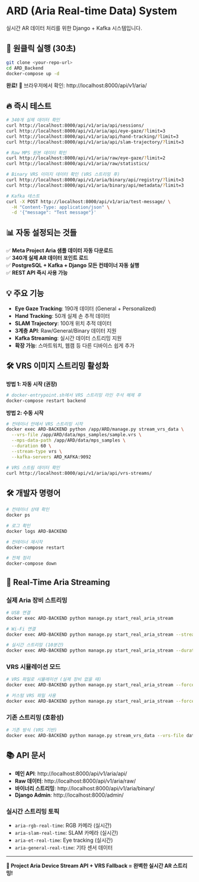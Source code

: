 # ARD (Aria Real-time Data) System

실시간 AR 데이터 처리를 위한 Django + Kafka 시스템입니다.

## 🚀 **원클릭 실행** (30초)

```bash
git clone <your-repo-url>
cd ARD_Backend
docker-compose up -d
```

**완료!** 🎉 브라우저에서 확인: http://localhost:8000/api/v1/aria/

## 🔥 **즉시 테스트**

```bash
# 340개 실제 데이터 확인
curl http://localhost:8000/api/v1/aria/api/sessions/
curl http://localhost:8000/api/v1/aria/api/eye-gaze/?limit=3
curl http://localhost:8000/api/v1/aria/api/hand-tracking/?limit=3
curl http://localhost:8000/api/v1/aria/api/slam-trajectory/?limit=3

# Raw MPS 원본 데이터 확인
curl http://localhost:8000/api/v1/aria/raw/eye-gaze/?limit=2
curl http://localhost:8000/api/v1/aria/raw/statistics/

# Binary VRS 이미지 데이터 확인 (VRS 스트리밍 후)
curl http://localhost:8000/api/v1/aria/binary/api/registry/?limit=3
curl http://localhost:8000/api/v1/aria/binary/api/metadata/?limit=3

# Kafka 테스트
curl -X POST http://localhost:8000/api/v1/aria/test-message/ \
  -H "Content-Type: application/json" \
  -d '{"message": "Test message"}'
```

## 📊 **자동 설정되는 것들**

✅ **Meta Project Aria 샘플 데이터 자동 다운로드**  
✅ **340개 실제 AR 데이터 포인트 로드**  
✅ **PostgreSQL + Kafka + Django 모든 컨테이너 자동 실행**  
✅ **REST API 즉시 사용 가능**  

## 💡 **주요 기능**

- **Eye Gaze Tracking**: 190개 데이터 (General + Personalized)
- **Hand Tracking**: 50개 실제 손 추적 데이터  
- **SLAM Trajectory**: 100개 위치 추적 데이터
- **3계층 API**: Raw/General/Binary 데이터 지원
- **Kafka Streaming**: 실시간 데이터 스트리밍 지원
- **확장 가능**: 스마트워치, 웹캠 등 다른 디바이스 쉽게 추가

## 🛠️ **VRS 이미지 스트리밍 활성화**

**방법 1: 자동 시작 (권장)**
```bash
# docker-entrypoint.sh에서 VRS 스트리밍 라인 주석 해제 후
docker-compose restart backend
```

**방법 2: 수동 시작**
```bash
# 컨테이너 안에서 VRS 스트리밍 시작
docker exec ARD-BACKEND python /app/ARD/manage.py stream_vrs_data \
  --vrs-file /app/ARD/data/mps_samples/sample.vrs \
  --mps-data-path /app/ARD/data/mps_samples \
  --duration 60 \
  --stream-type vrs \
  --kafka-servers ARD_KAFKA:9092

# VRS 스트림 데이터 확인
curl http://localhost:8000/api/v1/aria/api/vrs-streams/
```

## 🛠️ **개발자 명령어**

```bash
# 컨테이너 상태 확인
docker ps

# 로그 확인
docker logs ARD-BACKEND

# 컨테이너 재시작
docker-compose restart

# 전체 정리
docker-compose down
```

## 🚀 **Real-Time Aria Streaming**

### **실제 Aria 장비 스트리밍**
```bash
# USB 연결
docker exec ARD-BACKEND python manage.py start_real_aria_stream

# Wi-Fi 연결 
docker exec ARD-BACKEND python manage.py start_real_aria_stream --streaming-mode wifi --device-ip 192.168.1.100

# 실시간 스트리밍 (10분간)
docker exec ARD-BACKEND python manage.py start_real_aria_stream --duration 600
```

### **VRS 시뮬레이션 모드**
```bash
# VRS 파일로 시뮬레이션 (실제 장비 없을 때)
docker exec ARD-BACKEND python manage.py start_real_aria_stream --force-vrs --duration 30 --fps 30

# 커스텀 VRS 파일 사용
docker exec ARD-BACKEND python manage.py start_real_aria_stream --force-vrs --vrs-file custom_file.vrs
```

### **기존 스트리밍 (호환성)**
```bash
# 기존 방식 (VRS 기반)
docker exec ARD-BACKEND python manage.py stream_vrs_data --vrs-file data/mps_samples/sample.vrs --loop --duration 60
```

## 📚 **API 문서**

- **메인 API**: http://localhost:8000/api/v1/aria/api/
- **Raw 데이터**: http://localhost:8000/api/v1/aria/raw/
- **바이너리 스트리밍**: http://localhost:8000/api/v1/aria/binary/
- **Django Admin**: http://localhost:8000/admin/

### **실시간 스트리밍 토픽**
- `aria-rgb-real-time`: RGB 카메라 (실시간)
- `aria-slam-real-time`: SLAM 카메라 (실시간)  
- `aria-et-real-time`: Eye tracking (실시간)
- `aria-general-real-time`: 기타 센서 데이터

---

**🎯 Project Aria Device Stream API + VRS Fallback = 완벽한 실시간 AR 스트리밍!**